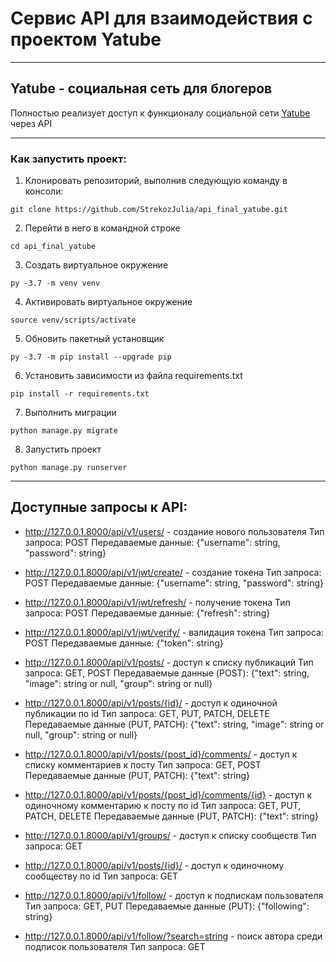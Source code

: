 # Сервис API для взаимодействия с проектом Yatube
____
## Yatube - социальная сеть для блогеров

Полностью реализует доступ к функционалу социальной сети [Yatube](git@github.com:StrekozJulia/hw05_final.git) через API
____

### Как запустить проект:

1. Клонировать репозиторий, выполнив следующую команду в консоли:
```
git clone https://github.com/StrekozJulia/api_final_yatube.git
```
2. Перейти в него в командной строке
```
cd api_final_yatube
```
3. Cоздать виртуальное окружение
```
py -3.7 -m venv venv
```
4. Активировать виртуальное окружение
```
source venv/scripts/activate
```
5. Обновить пакетный установщик
```
py -3.7 -m pip install --upgrade pip
```
6. Установить зависимости из файла requirements.txt
```
pip install -r requirements.txt
```
7. Выполнить миграции
```
python manage.py migrate
```
8. Запустить проект
```
python manage.py runserver
```
____
## Доступные запросы к API:

+ http://127.0.0.1.8000/api/v1/users/ - создание нового пользователя
    Тип запроса: POST
    Передаваемые данные: {"username": string, "password": string}

+ http://127.0.0.1.8000/api/v1/jwt/create/ - создание токена
    Тип запроса: POST
    Передаваемые данные: {"username": string, "password": string}

+ http://127.0.0.1.8000/api/v1/jwt/refresh/ - получение токена
    Тип запроса: POST
    Передаваемые данные: {"refresh": string}

+ http://127.0.0.1.8000/api/v1/jwt/verify/ - валидация токена
    Тип запроса: POST
    Передаваемые данные: {"token": string}

+ http://127.0.0.1.8000/api/v1/posts/ - доступ к списку публикаций
    Тип запроса: GET, POST
    Передаваемые данные (POST): {"text": string, 
                                "image": string or null,
                                "group": string or null}

+ http://127.0.0.1.8000/api/v1/posts/{id}/ - доступ к одиночной публикации по id
    Тип запроса: GET, PUT, PATCH, DELETE 
    Передаваемые данные (PUT, PATCH): {"text": string, 
                                      "image": string or null,
                                      "group": string or null}

+ http://127.0.0.1.8000/api/v1/posts/{post_id}/comments/ - доступ к списку комментариев к посту 
    Тип запроса: GET, POST
    Передаваемые данные (PUT, PATCH): {"text": string}

+ http://127.0.0.1.8000/api/v1/posts/{post_id}/comments/{id} - доступ к одиночному комментарию к посту по id
    Тип запроса: GET, PUT, PATCH, DELETE 
    Передаваемые данные (PUT, PATCH): {"text": string}

+ http://127.0.0.1.8000/api/v1/groups/ - доступ к списку сообществ
    Тип запроса: GET

+ http://127.0.0.1.8000/api/v1/posts/{id}/ - доступ к одиночному сообществу по id
    Тип запроса: GET

+ http://127.0.0.1.8000/api/v1/follow/ - доступ к подпискам пользователя
    Тип запроса: GET, PUT
    Передаваемые данные (PUT): {"following": string}

+ http://127.0.0.1.8000/api/v1/follow/?search=string - поиск автора среди подписок пользователя
    Тип запроса: GET
